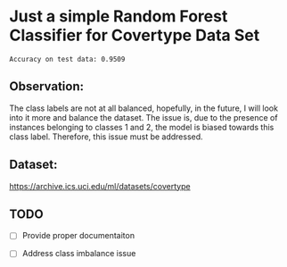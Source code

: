 # Just a simple Random Forest Classifier for Covertype Data Set

```
Accuracy on test data: 0.9509
```

Observation:
---
The class labels are not at all balanced, hopefully, in the future, I will look into it more and balance the dataset. The issue is, due to the presence of instances belonging to classes 1 and 2, the model is biased towards this class label. Therefore, this issue must be addressed.

Dataset: 
---
https://archive.ics.uci.edu/ml/datasets/covertype


## TODO
* [ ] Provide proper documentaiton
* [ ] Address class imbalance issue

